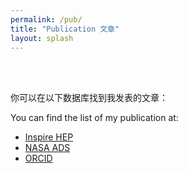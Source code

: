 ```yaml
---
permalink: /pub/
title: "Publication 文章"
layout: splash
---
```


<br/><br/>

你可以在以下数据库找到我发表的文章：

You can find the list of my publication at:

- [Inspire HEP](https://inspirehep.net/authors/1750562)
- [NASA ADS](<https://ui.adsabs.harvard.edu/search/p_=0&q=orcid%3A0000-0002-4965-8239&sort=date%20desc%2C%20bibcode%20desc>)
- [ORCID](https://orcid.org/0000-0002-4965-8239)
